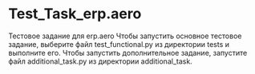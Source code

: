 # Test_Task_erp.aero
Тестовое задание для erp.aero 
Чтобы запустить основное тестовое задание, выберите файл test_functional.py из директории tests и выполните его. 
Чтобы запустить дополнительное задание, запустите файл additional_task.py из директории additional_task.
